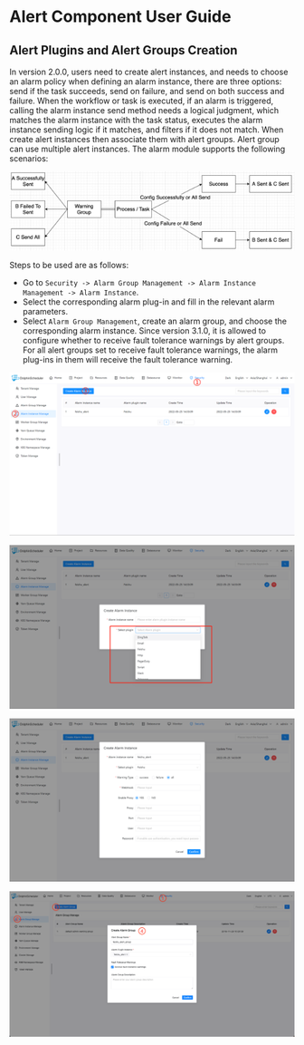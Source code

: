 # Alert Component User Guide

## Alert Plugins and Alert Groups Creation

In version 2.0.0, users need to create alert instances, and needs to choose an alarm policy when defining an alarm instance, there are three options: send if the task succeeds, send on failure, and send on both success and failure. When the workflow or task is executed, if an alarm is triggered, calling the alarm instance send method needs a logical judgment, which matches the alarm instance with the task status, executes the alarm instance sending logic if it matches, and filters if it does not match. When create alert instances then associate them with alert groups. Alert group can use multiple alert instances.
The alarm module supports the following scenarios:

<img src="../../../../img/alert/alert_scenarios_en.png">

Steps to be used are as follows:

- Go to `Security -> Alarm Group Management -> Alarm Instance Management -> Alarm Instance`. 
- Select the corresponding alarm plug-in and fill in the relevant alarm parameters.
- Select `Alarm Group Management`, create an alarm group, and choose the corresponding alarm instance. Since version 3.1.0, it is allowed to configure whether to receive fault tolerance warnings by alert groups. For all alert groups set to receive fault tolerance warnings, the alarm plug-ins in them will receive the fault tolerance warning.

![alert-instance01](../../../../img/new_ui/dev/alert/alert_instance01.png)

![alert-instance02](../../../../img/new_ui/dev/alert/alert_instance02.png)

![alert-instance03](../../../../img/new_ui/dev/alert/alert_instance03.png)

![alert-instance04](../../../../img/new_ui/dev/alert/alert_instance04.png)